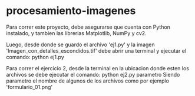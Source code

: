 # procesamiento-imagenes

Para correr este proyecto, debe asegurarse que cuenta con Python instalado, y tambien las librerias Matplotlib, NumPy y cv2.

Luego, desde donde se guardo el archivo 'ej1.py' y la imagen 'Imagen_con_detalles_escondidos.tif' debe abrir una terminal y ejecutar el comando:
  python ej1.py

Para correr el ejercicio 2, desde la terminal en la ubicacion donde esten los archivos se debe ejecutar el comando:
  python ej2.py parametro
Siendo parametro el nombre de algunos de los archivos como por ejemplo 'formulario_01.png'

